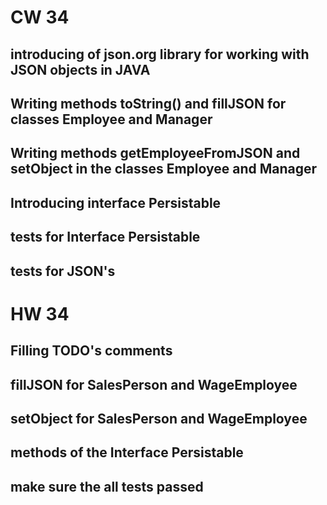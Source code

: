 # CW 34
## introducing of json.org library for working with JSON objects in JAVA
## Writing methods toString() and fillJSON for classes Employee and Manager
## Writing methods getEmployeeFromJSON and setObject in the classes Employee and Manager
## Introducing interface Persistable
## tests for Interface Persistable
## tests for JSON's

# HW 34
## Filling TODO's comments
## fillJSON for SalesPerson and WageEmployee
## setObject for SalesPerson and WageEmployee
## methods of the Interface Persistable
## make sure the all tests passed 